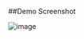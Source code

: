 ##Demo Screenshot

![image](https://github.com/androidneha/patna-metro/assets/19298980/22a23b99-6373-4561-9343-0a0c8ac9cb10)
